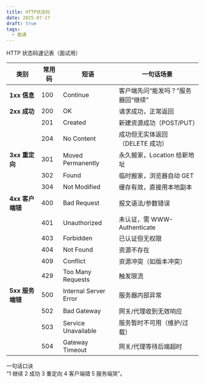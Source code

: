 ```yaml
---
title: HTTP状态码
date: 2025-07-17
draft: true
tags:
  - 数通
---
```

HTTP 状态码速记表（面试用）

| 类别           | 常用码 | 短语                    | 一句话场景                  |
| ------------ | --- | --------------------- | ---------------------- |
| **1xx 信息**   | 100 | Continue              | 客户端先问“能发吗？”服务器回“继续”    |
| **2xx 成功**   | 200 | OK                    | 请求成功，正常返回              |
|              | 201 | Created               | 新建资源成功（POST/PUT）       |
|              | 204 | No Content            | 成功但无实体返回（DELETE 成功）    |
| **3xx 重定向**  | 301 | Moved Permanently     | 永久搬家，Location 给新地址     |
|              | 302 | Found                 | 临时搬家，浏览器自动 GET         |
|              | 304 | Not Modified          | 缓存有效，直接用本地副本           |
| **4xx 客户端错** | 400 | Bad Request           | 报文语法/参数错误              |
|              | 401 | Unauthorized          | 未认证，需 WWW-Authenticate |
|              | 403 | Forbidden             | 已认证但无权限                |
|              | 404 | Not Found             | 资源不存在                  |
|              | 409 | Conflict              | 资源冲突（如版本冲突）            |
|              | 429 | Too Many Requests     | 触发限流                   |
| **5xx 服务端错** | 500 | Internal Server Error | 服务器内部异常                |
|              | 502 | Bad Gateway           | 网关/代理收到无效响应            |
|              | 503 | Service Unavailable   | 服务暂时不可用（维护/过载）         |
|              | 504 | Gateway Timeout       | 网关/代理等待后端超时            |

一句话口诀  
“1 继续 2 成功 3 重定向 4 客户端错 5 服务端哭”。